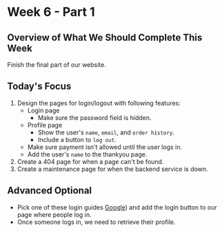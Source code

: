# Week 6 - Part 1

## Overview of What We Should Complete This Week

Finish the final part of our website.

## Today's Focus
1. Design the pages for login/logout with following features:
   - Login page
     + Make sure the password field is hidden.
   - Profile page
     + Show the user's `name`, `email`, and `order history`.
     + Include a button to `log out`.
   - Make sure payment isn't allowed until the user logs in.
   - Add the user's `name` to the thankyou page.
2. Create a 404 page for when a page can't be found.
3. Create a maintenance page for when the backend service is down.

## Advanced Optional

- Pick one of these login guides  [Google](https://developers.google.com/identity/gsi/web/guides/display-button#html)) and add the login button to our page where people log in.
- Once someone logs in, we need to retrieve their profile.
